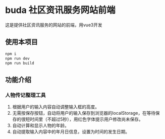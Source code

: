 # buda 社区资讯服务网站前端

这是提供社区资讯服务的网站的前端，用vue3开发


## 使用本项目

```sh
npm i
npm run dev
npm run build
```

## 功能介绍

### 人物传记整理工具
1. 根据用户的输入内容自动调整输入框的高度。
2. 无需按保存按钮，自动将用户的输入保存到浏览器的localStorage，在等待保存的很短时间里（不超过5秒），用红色字体提示用户修改尚未保存。
3. 自动计算和显示人物的年龄。
4. 自动提取输入内容中的年月日信息，设置为时间的发生日期。
